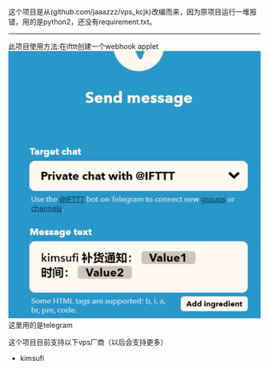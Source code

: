 这个项目是从(github.com/jaaazzz/vps_kcjk)改编而来，因为原项目运行一堆报错，用的是python2，还没有requirement.txt。
*****
此项目使用方法:在ifttt创建一个webhook applet
![ifttt](md/example.png)
这里用的是telegram

这个项目目前支持以下vps厂商（以后会支持更多）
* kimsufi